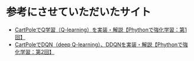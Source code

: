# 参考にさせていただいたサイト
- [CartPoleでQ学習（Q-learning）を実装・解説【Phythonで強化学習：第1回】](http://neuro-educator.com/rl1/)
- [CartPoleでDQN（deep Q-learning）、DDQNを実装・解説【Phythonで強化学習：第2回】](http://neuro-educator.com/rl2/)